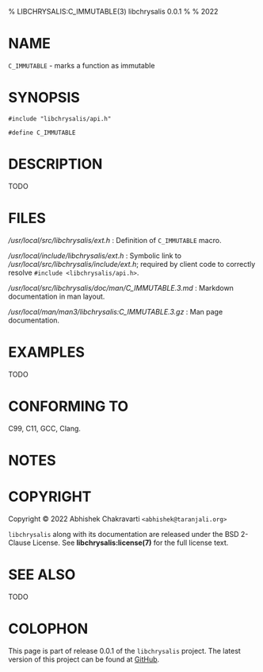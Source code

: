 % LIBCHRYSALIS:C_IMMUTABLE(3) libchrysalis 0.0.1
%
% 2022


# NAME

`C_IMMUTABLE` - marks a function as immutable


# SYNOPSIS

```
#include "libchrysalis/api.h"

#define C_IMMUTABLE
```


# DESCRIPTION

TODO


# FILES

*/usr/local/src/libchrysalis/ext.h*
: Definition of `C_IMMUTABLE` macro.

*/usr/local/include/libchrysalis/ext.h*
: Symbolic link to */usr/local/src/libchrysalis/include/ext.h*; required by
client code to correctly resolve `#include <libchrysalis/api.h>`.

*/usr/local/src/libchrysalis/doc/man/C_IMMUTABLE.3.md*
: Markdown documentation in man layout.

*/usr/local/man/man3/libchrysalis:C_IMMUTABLE.3.gz*
: Man page documentation.


# EXAMPLES

TODO


# CONFORMING TO

C99, C11, GCC, Clang.


# NOTES


# COPYRIGHT

Copyright &copy; 2022 Abhishek Chakravarti `<abhishek@taranjali.org>`

`libchrysalis` along with its documentation are released under the BSD 2-Clause
License. See **libchrysalis:license(7)** for the full license text.


# SEE ALSO

TODO


# COLOPHON

This page is part of release 0.0.1 of the `libchrysalis` project. The latest
version of this project can be found at
[GitHub](https://github.com/achakravarti/libchrysalis).

